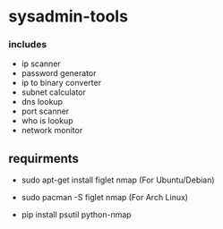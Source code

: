 # sysadmin-tools

### includes
- ip scanner
- password generator
- ip to binary converter
- subnet calculator
- dns lookup
- port scanner
- who is lookup
- network monitor

## requirments

- sudo apt-get install figlet nmap     (For Ubuntu/Debian)
- sudo pacman -S figlet nmap           (For Arch Linux)

- pip install psutil python-nmap
